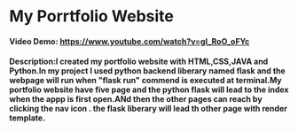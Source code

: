 # My Porrtfolio Website
#### Video Demo:  <https://www.youtube.com/watch?v=gl_RoO_oFYc>
#### Description:I created my portfolio website with HTML,CSS,JAVA and Python.In my project I used python backend liberary named flask and the webpage will run when "flask run" commend is executed at terminal.My portfolio website have five page and the python flask will lead to the index when the appp is first open.ANd then the other pages can reach by clicking the nav icon . the flask liberary will lead th other page with render template.